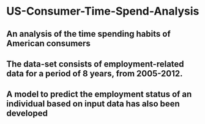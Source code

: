 # US-Consumer-Time-Spend-Analysis

## An analysis of the time spending habits of American consumers

##  The data-set consists of employment-related data for a period of 8 years, from 2005-2012.
## A model to predict the employment status of an individual based on input data has also been developed
